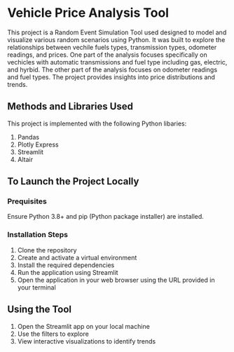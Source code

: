 # Vehicle Price Analysis Tool
This project is a Random Event Simulation Tool used designed to model and visualize various random scenarios using Python. It was built to explore the relationships between vechile fuels types, transmission types, odometer readings, and prices. One part of the analysis focuses specifically on vechicles with automatic transmissions and fuel type including gas, electric, and hyrbid.  The other part of the analysis focuses on odometer readings and fuel types. The project provides insights into price distributions and trends.

## Methods and Libraries Used
This project is implemented with the following Python libaries:
1. Pandas
2. Plotly Express
3. Streamlit
4. Altair

## To Launch the Project Locally
### Prequisites
Ensure Python 3.8+ and pip (Python package installer) are installed.
### Installation Steps
1. Clone the repository
2. Create and activate a virtual environment
3. Install the required dependencies
4. Run the application using Streamlit
5. Open the application in your web browser using the URL provided in your terminal

## Using the Tool
1. Open the Streamlit app on your local machine
2. Use the filters to explore
3. View interactive visualizations to identify trends